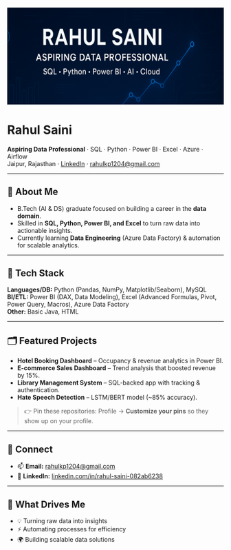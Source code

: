 <p align="center">
  <img src="https://github.com/Rahul120402/Rahul120402/blob/main/Cover%20Image.png" 
       alt="Rahul Saini — Aspiring Data Professional" 
       style="max-width:100%; height:auto;/>
</p>

<div align="center">
  
# Rahul Saini
**Aspiring Data Professional** · SQL · Python · Power BI · Excel · Azure · Airflow  
Jaipur, Rajasthan · [LinkedIn](https://www.linkedin.com/in/rahul-saini-082ab6238/) · rahulkp1204@gmail.com  

</div>

---

## 👋 About Me
- B.Tech (AI & DS) graduate focused on building a career in the **data domain**.  
- Skilled in **SQL, Python, Power BI, and Excel** to turn raw data into actionable insights.  
- Currently learning **Data Engineering** (Azure Data Factory) & automation for scalable analytics.  

---

## 🧰 Tech Stack
**Languages/DB:** Python (Pandas, NumPy, Matplotlib/Seaborn), MySQL  
**BI/ETL:** Power BI (DAX, Data Modeling), Excel (Advanced Formulas, Pivot, Power Query, Macros), Azure Data Factory  
**Other:** Basic Java, HTML  

---

## 🗂️ Featured Projects
- **Hotel Booking Dashboard** – Occupancy & revenue analytics in Power BI.  
- **E-commerce Sales Dashboard** – Trend analysis that boosted revenue by 15%.  
- **Library Management System** – SQL-backed app with tracking & authentication.  
- **Hate Speech Detection** – LSTM/BERT model (~85% accuracy).  

> 👉 Pin these repositories: Profile → **Customize your pins** so they show up on your profile.

---

## 🤝 Connect
- 📫 **Email:** [rahulkp1204@gmail.com](mailto:rahulkp1204@gmail.com)  
- 🔗 **LinkedIn:** [linkedin.com/in/rahul-saini-082ab6238](https://www.linkedin.com/in/rahul-saini-082ab6238/)  

---

## 🎯 What Drives Me
- 💡 Turning raw data into insights  
- ⚡ Automating processes for efficiency  
- 🌍 Building scalable data solutions 

